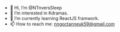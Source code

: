- 👋 Hi, I’m @NTnversSleep
- 👀 I’m interested in Kdramas.
- 🌱 I’m currently learning ReactJS framwork.
- 📫 How to reach me: nngoctanneuk59@gmail.com

<!---
NTnversSleep/NTnversSleep is a ✨ special ✨ repository because its `README.md` (this file) appears on your GitHub profile.
You can click the Preview link to take a look at your changes.
--->
